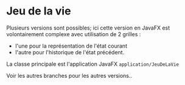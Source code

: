 # Jeu de la vie

Plusieurs versions sont possibles; ici cette version en JavaFX est volontairement complexe avec utilisation de 2 grilles : 
- l'une pour la représentation de l'état courant
- l'autre pour l'historique de l'état précédent.

La classe principale est l'application JavaFX `application/JeuDeLaVie`

Voir les autres branches pour les autres versions..
